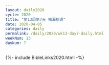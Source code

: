 ```yaml
---
layout: daily2020
cycle: 2020
title: "第13周第7天 補漏拾遺"
date: 2020-04-05
categories: daily
permalink: /daily/2020/wk13-day7-daily.html
weekNum: 13
dayNum: 7
---
```


{%- include BibleLinks2020.html -%}

